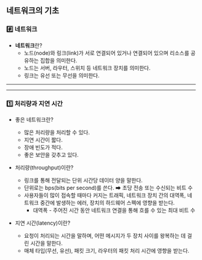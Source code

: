 ## 네트워크의 기초

### #️⃣ 네트워크
* **네트워크**란?
  * 노드(node)와 링크(link)가 서로 연결되어 있거나 연결되어 있으며 리소스를 공유하는 집합을 의미한다.
  * 노드는 서버, 라우터, 스위치 등 네트워크 장치를 의미한다.
  * 링크는 유선 또는 무선을 의미한다.

***
***

### 1️⃣ 처리량과 지연 시간
* 좋은 네트워크란?
  * 많은 처리량을 처리할 수 있다.
  * 지연 시간이 짧다.
  * 장애 빈도가 적다.
  * 좋은 보안을 갖추고 있다.


* 처리량(throughput)이란?
  * 링크를 통해 전달되는 단위 시간당 데이터 양을 말한다.
  * 단위로는 bps(bits per second)를 쓴다. ➡ 초당 전송 또는 수신되는 비트 수
  * 사용자들이 많이 접속할 때마다 커지는 트래픽, 네트워크 장치 간의 대역폭, 네트워크 중간에 발생하는 에러, 장치의 하드웨어 스펙에 영향을 받는다.
    * 대역폭 - 주어진 시간 동안 네트워크 연결을 통해 흐를 수 있는 최대 비트 수


* 지연 시간(latency)이란?
  * 요청이 처리되는 시간을 말하며, 어떤 메시지가 두 장치 사이를 왕복하는 데 걸린 시간을 말한다.
  * 매체 타입(무선, 유선), 패킷 크기, 라우터의 패킷 처리 시간에 영향을 받는다.

